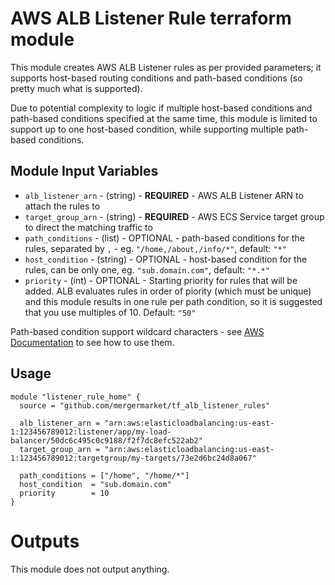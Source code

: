 AWS ALB Listener Rule terraform module
======================================

This module creates AWS ALB Listener rules as per provided parameters; it supports host-based routing conditions and path-based conditions (so pretty much what is supported).

Due to potential complexity to logic if multiple host-based conditions and path-based conditions specified at the same time, this module is limited to support up to one host-based condition, while supporting multiple path-based conditions.

Module Input Variables
----------------------

- `alb_listener_arn` - (string) - **REQUIRED** - AWS ALB Listener ARN to attach the rules to 
- `target_group_arn` - (string) - **REQUIRED** - AWS ECS Service target group to direct the matching traffic to
- `path_conditions` - (list) - OPTIONAL - path-based conditions for the rules, separated by `,` - eg. `"/home,/about,/info/*"`, default: `"*"`
- `host_condition` - (string) - OPTIONAL - host-based condition for the rules, can be only one, eg. `"sub.domain.com"`, default: `"*.*"`
- `priority` - (int) - OPTIONAL - Starting priority for rules that will be added. ALB evaluates rules in order of piority (which must be unique) and this module results in one rule per path condition, so it is suggested that you use multiples of 10. Default: `"50"`

Path-based condition support wildcard characters - see [AWS Documentation](http://docs.aws.amazon.com/elasticloadbalancing/latest/application/load-balancer-listeners.html#path-conditions) to see how to use them.

Usage
-----

```hcl
module "listener_rule_home" {
  source = "github.com/mergermarket/tf_alb_listener_rules"

  alb_listener_arn = "arn:aws:elasticloadbalancing:us-east-1:123456789012:listener/app/my-load-balancer/50dc6c495c0c9188/f2f7dc8efc522ab2"
  target_group_arn = "arn:aws:elasticloadbalancing:us-east-1:123456789012:targetgroup/my-targets/73e2d6bc24d8a067"

  path_conditions = ["/home", "/home/*"]
  host_condition  = "sub.domain.com"
  priority        = 10
}
```

Outputs
=======

This module does not output anything.
